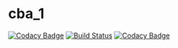 # cba_1
[![Codacy Badge](https://api.codacy.com/project/badge/Grade/504ccac9824449689ab637ee93cd0776)](https://app.codacy.com/app/gayathriponnan/cba_1?utm_source=github.com&utm_medium=referral&utm_content=gayathriponnan/cba_1&utm_campaign=Badge_Grade_Dashboard)
[![Build Status](https://travis-ci.org/gayathriponnan/cba_1.svg?branch=master)](https://travis-ci.org/gayathriponnan/cba_1)
[![Codacy Badge](https://api.codacy.com/project/badge/Grade/f39db12935814f658137bdb39c48495c)](https://www.codacy.com/app/gayathriponnan/cba_1?utm_source=github.com&amp;utm_medium=referral&amp;utm_content=gayathriponnan/cba_1&amp;utm_campaign=Badge_Grade)
